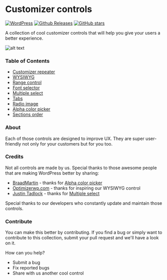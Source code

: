 # Customizer controls
[![WordPress](https://img.shields.io/wordpress/v/akismet.svg?style=flat-square)]() [![Github Releases](https://img.shields.io/github/downloads/atom/atom/latest/total.svg)]() [![GitHub stars](https://img.shields.io/github/stars/badges/shields.svg?style=social&label=Stars)]() 

A collection of cool customizer controls that will help you give your users a better experience. 
 
![alt text](http://res.cloudinary.com/vertigo-studio-srl/image/upload/v1508762783/changing-wordpress-themes_ioya9k.jpg) 

### Table of Contents  
- [Customizer repeater]( /customizer-repeater )
- [WYSIWYG]( /customizer-page-editor )
- [Range control]( /customizer-range-control )
- [Font selector]( /customizer-font-selector )
- [Multiple select]( /customizer-select-multiple )
- [Tabs]( /customizer-tabs)
- [Radio image]( /customizer-radio-image )
- [Alpha color picker]( /customizer-alpha-color-picker )
- [Sections order]( /customizer-sections-order )

### About

Each of those controls are designed to improve UX. They are super user-friendly not only for your customers but for you too.

### Credits  

Not all controls are made by us. Special thanks to those awesome people that are making WordPress better by sharing:
  
- [BraadMartin]( https://github.com/BraadMartin ) - thanks for [Alpha color picker]( https://github.com/BraadMartin/components/tree/master/alpha-color-picker )
- [Optimizerwp.com]( https://optimizerwp.com/ ) - thanks for inspiring our WYSIWYG control
- [Justin Tadlock]( https://github.com/justintadlock ) - thanks for [Multiple select]( https://github.com/justintadlock/hybrid-core/blob/master/customize/control-select-multiple.php )

Special thanks to our developers who constantly update and maintain those controls.

### Contribute

You can make this better by contributing. If you find a bug or simply want to contribute to this collection, submit your pull request and we'll have a look on it.  

How can you help?
- Submit a bug
- Fix reported bugs
- Share with us another cool control